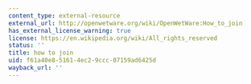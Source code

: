 ```yaml
---
content_type: external-resource
external_url: http://openwetware.org/wiki/OpenWetWare:How_to_join
has_external_license_warning: true
license: https://en.wikipedia.org/wiki/All_rights_reserved
status: ''
title: how to join
uid: f61a40e8-5161-4ec2-9ccc-07159ad6425d
wayback_url: ''
---
```

